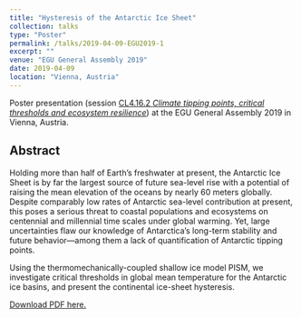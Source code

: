 ```yaml
---
title: "Hysteresis of the Antarctic Ice Sheet"
collection: talks
type: "Poster"
permalink: /talks/2019-04-09-EGU2019-1
excerpt: ""
venue: "EGU General Assembly 2019"
date: 2019-04-09
location: "Vienna, Austria"
---
```


Poster presentation (session [CL4.16.2 *Climate tipping points, critical thresholds and ecosystem resilience*](https://meetingorganizer.copernicus.org/EGU2019/posters/33082 "https://meetingorganizer.copernicus.org/EGU2019/posters/33082")) at the EGU General Assembly 2019 in Vienna, Austria.

## Abstract
Holding more than half of Earth’s freshwater at present, the Antarctic Ice Sheet is by far the largest source of future sea-level rise with a potential of raising the mean elevation of the oceans by nearly 60 meters globally. Despite comparably low rates of Antarctic sea-level contribution at present, this poses a serious threat to coastal populations and ecosystems on centennial and millennial time scales under global warming. Yet, large uncertainties flaw our knowledge of Antarctica’s long-term stability and future behavior—among them a lack of quantification of Antarctic tipping points.

Using the thermomechanically-coupled shallow ice model PISM, we investigate critical thresholds in global mean temperature for the Antarctic ice basins, and present the continental ice-sheet hysteresis.

[Download PDF here.](https://meetingorganizer.copernicus.org/EGU2019/EGU2019-9773.pdf "https://meetingorganizer.copernicus.org/EGU2019/EGU2019-9773.pdf")